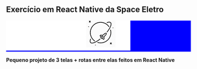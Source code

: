 <h2>Exercício em React Native da Space Eletro</h2>
<div style="background-color: blue"><img src="/assets/logoSpace.png" /></div>
<p><b>Pequeno projeto de 3 telas + rotas entre elas feitos em React Native</b></p>


